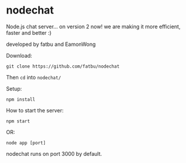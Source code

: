 # nodechat
Node.js chat server... on version 2 now! we are making it more efficient, faster and better :)

developed by fatbu and EamonWong

Download:
```
git clone https://github.com/fatbu/nodechat
```
Then `cd` into `nodechat/`

Setup:
```
npm install
```
How to start the server:
```
npm start
```
OR:
```
node app [port]
```
nodechat runs on port 3000 by default.
